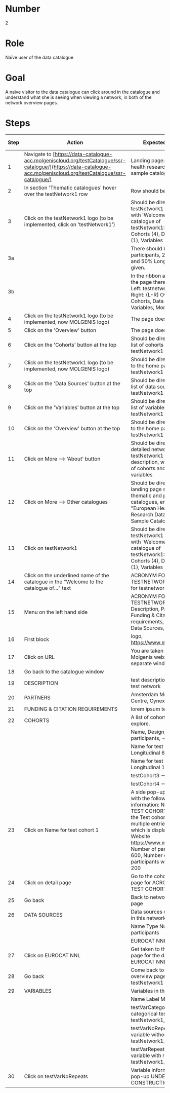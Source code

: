 # Number

2

# Role

Naïve user of the data catalogue

# Goal

A naïve visitor to the data catalogue can click around in the catalogue and understand what she is seeing when viewing a network, in both of the network overview pages.

# Steps

| Step | Action | Expected result | Playwright test |
| ---- | ------ | --------------- | -----------------|
| 1 | Navigate to [https://data-catalogue-acc.molgeniscloud.org/testCatalogue/ssr-catalogue/](https://data-catalogue-acc.molgeniscloud.org/testCatalogue/ssr-catalogue/) | Landing page: European health research data and sample catalogue| | |
| 2 | In section 'Thematic catalogues' hover over the testNetwork1 row | Row should be highlighted | | |
| 3 | Click on the testNetwork1 logo (to be implemented, click on 'testNetwork1') | Should be directed to the testNetwork1 home page with 'Welcome to the catalogue of testNetwork1: [etc]', and Cohorts (4), Data sources (1), Variables (3) buttons | | |
| 3a | | There should be 700 participants, 250 samples and 50% Longitudinal given. | | |
| 3b | | In the ribbon at the top of the page there should be: Left: testnetwerk1 logo, Right: (L-R) Overview, Cohorts, Data sources, Variables, More | | |
| 4 | Click on the testNetwork1 logo (to be implemented, now MOLGENIS logo) | The page doesn't change | | |
| 5 | Click on the 'Overview' button| The page doesn't change | | |
| 6 | Click on the 'Cohorts' button at the top | Should be directed to the list of cohorts for testNetwork1 | | |
| 7 | Click on the testNetwork1 logo (to be implemented, now MOLGENIS logo) | Should be directed back to the home page for testNetwork1 | | |
| 8 | Click on the 'Data Sources' button at the top | Should be directed to the list of data sources for testNetwork1 | | |
| 9 | Click on the 'Variables' button at the top |  Should be directed to the list of variables for testNetwork1 | | |
| 10 | Click on the 'Overview' button at the top |Should be directed back to the home page for testNetwork1 | | |
| 11 | Click on More --> 'About' button | Should be directed to the detailed network page for testNetwork1 with description, website, list of cohorts and list of variables | | |
| 12 | Click on More --> Other catalogues | Should be directed to the landing page showing all thematic and project catalogues, entitled "European Health Research Data and Sample Catalogue" | | |
| 13 | Click on testNetwork1 | Should be directed to the testNetwork1 home page with 'Welcome to the catalogue of testNetwork1: [etc]', and Cohorts (4), Data sources (1), Variables (3) buttons | | |
| 14 | Click on the underlined name of the catalogue in the "Welcome to the catalogue of..." text | ACRONYM FOR TESTNETWORK 1, name for testnetwork1 | | |
| 15 | Menu on the left hand side | ACRONYM FOR TESTNETWORK1, Description, Partners, Funding & Citation requirements, Cohorts, Data Sources, Variables | | |
| 16 | First block | logo, https://www.molgenis.org | | |
| 17 | Click on URL | You are taken to the Molgenis website in a separate window | | |
| 18 | Go back to the catalogue window | | | |
| 19 | DESCRIPTION | test description for new test network | | |
| 20 | PARTNERS | Amsterdam Medical Centre, Cynexo | | |
| 21 | FUNDING & CITATION REQUIREMENTS | lorem ipsum text | | |
| 22 | COHORTS | A list of cohorts you can explore. | | |
|    |  | Name, Design, Number of participants, --> | | |
|    |  | Name for test cohort 1   Longitudinal  600   --> | | |
|    |  | Name for test cohort 2   Longitudinal  100   --> | | |
|    |  | testCohort3                                  --> | | |
|    |  | testCohort4                                  --> | | |
| 23 | Click on Name for test cohort 1 | A side pop-up is shown with the following information: NAME FOR TEST COHORT 1, This is the Test cohort 1. It has multiple entries ... see which is displayed.  Website https://www.molgenis.org, Number of participants 600, Number of participants with samples 200 | | |
| 24 | Click on detail page | Go to the cohort overview page for ACRONYM FOR TEST COHORT 1 | | |
| 25 | Go back | Back to network overview page | | |
| 26 | DATA SOURCES | Data sources connected in this network| | |
| | | Name   Type    Number of participants | | |
| | | EUROCAT NNL | | |
| 27 | Click on EUROCAT NNL | Get taken to the overview page for the data source EUROCAT NNL | | |
| 28 | Go back | Come back to network overview page for testNetwork1 | | |
| 29 | VARIABLES | Variables in this network | | |
|   |   | Name  Label   Model   --> | | |
|  |    | testVarCategorical_ categorical test variable testNetwork1_CDM  --> | | |
|  |    | testVarNoRepeats test variable without repeats testNetwork1_CDM --> | | |
|  |    | testVarRepeats_ test variable with repeats testNetwork1_CDM  -->  | | |
| 30 | Click on testVarNoRepeats | Variable information in pop-up UNDER CONSTRUCTION | | |
